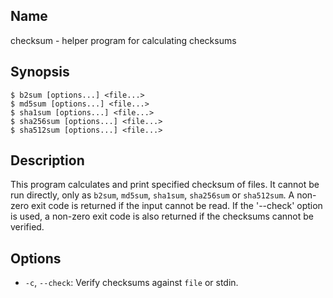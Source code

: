 ## Name

checksum - helper program for calculating checksums

## Synopsis

```**sh
$ b2sum [options...] <file...>
$ md5sum [options...] <file...>
$ sha1sum [options...] <file...>
$ sha256sum [options...] <file...>
$ sha512sum [options...] <file...>
```

## Description

This program calculates and print specified checksum of files. It cannot be run directly, only
as `b2sum`, `md5sum`, `sha1sum`, `sha256sum` or `sha512sum`. A non-zero exit code is returned if the
input cannot be read. If the '--check' option is used, a non-zero exit code is also returned
if the checksums cannot be verified.

## Options

-   `-c`, `--check`: Verify checksums against `file` or stdin.
